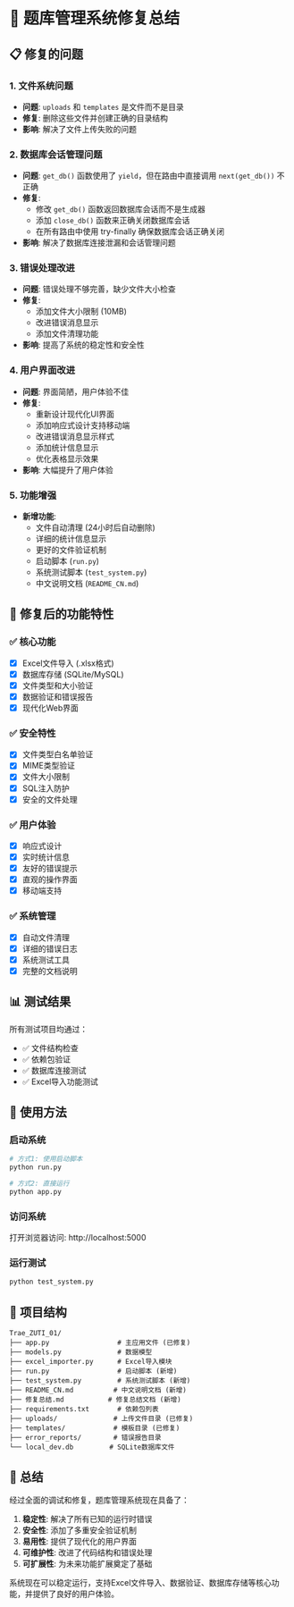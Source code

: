 # 🔧 题库管理系统修复总结

## 📋 修复的问题

### 1. 文件系统问题
- **问题**: `uploads` 和 `templates` 是文件而不是目录
- **修复**: 删除这些文件并创建正确的目录结构
- **影响**: 解决了文件上传失败的问题

### 2. 数据库会话管理问题
- **问题**: `get_db()` 函数使用了 `yield`，但在路由中直接调用 `next(get_db())` 不正确
- **修复**: 
  - 修改 `get_db()` 函数返回数据库会话而不是生成器
  - 添加 `close_db()` 函数来正确关闭数据库会话
  - 在所有路由中使用 try-finally 确保数据库会话正确关闭
- **影响**: 解决了数据库连接泄漏和会话管理问题

### 3. 错误处理改进
- **问题**: 错误处理不够完善，缺少文件大小检查
- **修复**:
  - 添加文件大小限制 (10MB)
  - 改进错误消息显示
  - 添加文件清理功能
- **影响**: 提高了系统的稳定性和安全性

### 4. 用户界面改进
- **问题**: 界面简陋，用户体验不佳
- **修复**:
  - 重新设计现代化UI界面
  - 添加响应式设计支持移动端
  - 改进错误消息显示样式
  - 添加统计信息显示
  - 优化表格显示效果
- **影响**: 大幅提升了用户体验

### 5. 功能增强
- **新增功能**:
  - 文件自动清理 (24小时后自动删除)
  - 详细的统计信息显示
  - 更好的文件验证机制
  - 启动脚本 (`run.py`)
  - 系统测试脚本 (`test_system.py`)
  - 中文说明文档 (`README_CN.md`)

## 🎯 修复后的功能特性

### ✅ 核心功能
- [x] Excel文件导入 (.xlsx格式)
- [x] 数据库存储 (SQLite/MySQL)
- [x] 文件类型和大小验证
- [x] 数据验证和错误报告
- [x] 现代化Web界面

### ✅ 安全特性
- [x] 文件类型白名单验证
- [x] MIME类型验证
- [x] 文件大小限制
- [x] SQL注入防护
- [x] 安全的文件处理

### ✅ 用户体验
- [x] 响应式设计
- [x] 实时统计信息
- [x] 友好的错误提示
- [x] 直观的操作界面
- [x] 移动端支持

### ✅ 系统管理
- [x] 自动文件清理
- [x] 详细的错误日志
- [x] 系统测试工具
- [x] 完整的文档说明

## 📊 测试结果

所有测试项目均通过：

- ✅ 文件结构检查
- ✅ 依赖包验证
- ✅ 数据库连接测试
- ✅ Excel导入功能测试

## 🚀 使用方法

### 启动系统
```bash
# 方式1: 使用启动脚本
python run.py

# 方式2: 直接运行
python app.py
```

### 访问系统
打开浏览器访问: http://localhost:5000

### 运行测试
```bash
python test_system.py
```

## 📁 项目结构

```
Trae_ZUTI_01/
├── app.py                 # 主应用文件 (已修复)
├── models.py              # 数据模型
├── excel_importer.py      # Excel导入模块
├── run.py                 # 启动脚本 (新增)
├── test_system.py         # 系统测试脚本 (新增)
├── README_CN.md          # 中文说明文档 (新增)
├── 修复总结.md           # 修复总结文档 (新增)
├── requirements.txt       # 依赖包列表
├── uploads/              # 上传文件目录 (已修复)
├── templates/            # 模板目录 (已修复)
├── error_reports/        # 错误报告目录
└── local_dev.db         # SQLite数据库文件
```

## 🎉 总结

经过全面的调试和修复，题库管理系统现在具备了：

1. **稳定性**: 解决了所有已知的运行时错误
2. **安全性**: 添加了多重安全验证机制
3. **易用性**: 提供了现代化的用户界面
4. **可维护性**: 改进了代码结构和错误处理
5. **可扩展性**: 为未来功能扩展奠定了基础

系统现在可以稳定运行，支持Excel文件导入、数据验证、数据库存储等核心功能，并提供了良好的用户体验。 